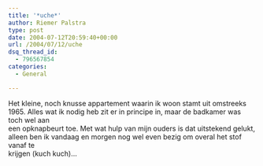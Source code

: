 ```yaml
---
title: '*uche*'
author: Riemer Palstra
type: post
date: 2004-07-12T20:59:40+00:00
url: /2004/07/12/uche
dsq_thread_id:
  - 796567854
categories:
  - General

---
```

Het kleine, noch knusse appartement waarin ik woon stamt uit omstreeks 1965. Alles wat ik nodig heb zit er in principe in, maar de badkamer was toch wel aan  
een opknapbeurt toe. Met wat hulp van mijn ouders is dat uitstekend gelukt, alleen ben ik vandaag en morgen nog wel even bezig om overal het stof vanaf te  
krijgen (kuch kuch)&#8230;